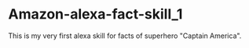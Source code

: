 # Amazon-alexa-fact-skill_1
This is my very first alexa skill for facts of superhero "Captain America".
